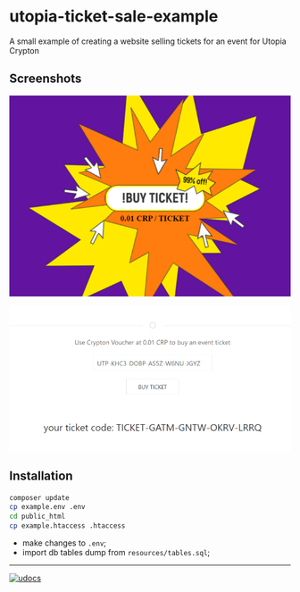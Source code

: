 # utopia-ticket-sale-example
A small example of creating a website selling tickets for an event for Utopia Crypton

## Screenshots

![screenshot](https://github.com/Sagleft/utopia-ticket-sale-example/raw/master/resources/screenshot1.png)

![screenshot](https://github.com/Sagleft/utopia-ticket-sale-example/raw/master/resources/screenshot2.png)

## Installation

```bash
composer update
cp example.env .env
cd public_html
cp example.htaccess .htaccess
```

* make changes to `.env`;
* import db tables dump from `resources/tables.sql`;

---
[![udocs](https://github.com/Sagleft/ures/blob/master/udocs-btn.png?raw=true)](https://udocs.gitbook.io/utopia-api/)
